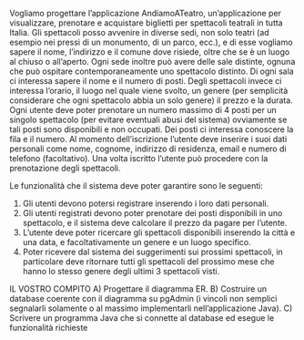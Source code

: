 Vogliamo progettare l’applicazione AndiamoATeatro, un’applicazione per visualizzare, prenotare e acquistare biglietti per spettacoli teatrali in tutta Italia. Gli spettacoli posso avvenire in diverse sedi, non solo teatri (ad esempio nei pressi di un monumento, di un parco, ecc.), e di esse vogliamo sapere il nome, l’indirizzo e il comune dove risiede, oltre che se è un luogo al chiuso o all’aperto.
Ogni sede inoltre può avere delle sale distinte, ognuna che può ospitare contemporaneamente uno spettacolo distinto. Di ogni sala ci interessa sapere il nome e il numero di posti. Degli spettacoli invece ci interessa l’orario, il luogo nel quale viene svolto, un genere (per semplicità considerare che ogni spettacolo abbia un solo genere) il prezzo e la durata.
Ogni utente deve poter prenotare un numero massimo di 4 posti per un singolo spettacolo (per evitare eventuali abusi del sistema) ovviamente se tali posti sono disponibili e non occupati. Dei posti ci interessa conoscere la fila e il numero. Al momento dell’iscrizione l’utente deve inserire i suoi dati personali come nome, cognome, indirizzo di residenza, email e numero di telefono (facoltativo). Una volta iscritto l’utente può procedere con la prenotazione degli spettacoli. 

Le funzionalità che il sistema deve poter garantire sono le seguenti:
1) Gli utenti devono potersi registrare inserendo i loro dati personali.
2) Gli utenti registrati devono poter prenotare dei posti disponibili in uno spettacolo, e il sistema deve calcolare il prezzo da pagare per l’utente.
3) L’utente deve poter ricercare gli spettacoli disponibili inserendo la città e una data, e facoltativamente un genere e un luogo specifico.
4) Poter ricevere dal sistema dei suggerimenti sui prossimi spettacoli, in particolare deve ritornare tutti gli spettacoli del prossimo mese che hanno lo stesso genere degli ultimi 3 spettacoli visti.

IL VOSTRO COMPITO
A) Progettare il diagramma ER.
B) Costruire un database coerente con il diagramma su pgAdmin (i vincoli non semplici segnalarli solamente o al massimo implementarli nell’applicazione Java).
C) Scrivere un programma Java che si connette al database ed esegue le funzionalità richieste
